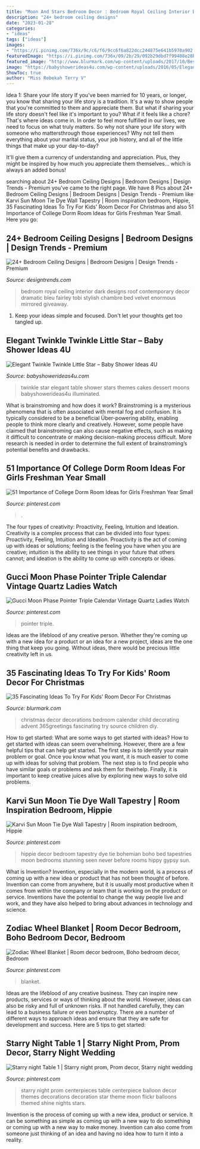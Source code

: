 ```yaml
---
title: "Moon And Stars Bedroom Decor : Bedroom Royal Ceiling Interior Dark Designs Roof Contemporary Decor Dramatic Bleu Fairley Tobi Stylish Chambre Bed Velvet Enormous Mirrored Giveaway"
description: "24+ bedroom ceiling designs"
date: "2023-01-28"
categories:
- "ideas"
tags: ["ideas"]
images:
- "https://i.pinimg.com/736x/9c/c6/f6/9cc6f6a822dcc244875e641b5970a902.jpg"
featuredImage: "https://i.pinimg.com/736x/09/2b/29/092b29dbd7f99408e28bb6260f642f7b.jpg"
featured_image: "http://www.blurmark.com/wp-content/uploads/2017/10/Best-Christmas-Advent-Calendar-For-Kids-Room.jpg"
image: "https://babyshowerideas4u.com/wp-content/uploads/2016/05/Elegant-Twinkle-Twinkle-Little-Star-Dessert-Table-Illuminated.jpg"
ShowToc: true
author: "Miss Rebekah Terry V"
---
```



Idea 1: Share your life story
If you've been married for 10 years, or longer, you know that sharing your life story is a tradition. It's a way to show people that you're committed to them and appreciate them. But what if sharing your life story doesn't feel like it's important to you? What if it feels like a chore?
That's where ideas come in. In order to feel more fulfilled in our lives, we need to focus on what truly matters. So why not share your life story with someone who mattersthrough those experiences? Why not tell them everything about your marital status, your job history, and all of the little things that make up your day-to-day?

It'll give them a currency of understanding and appreciation. Plus, they might be inspired by how much you appreciate them themselves... which is always an added bonus!

	

		
searching about 24+ Bedroom Ceiling Designs | Bedroom Designs | Design Trends - Premium you've came to the right page. We have 8 Pics about 24+ Bedroom Ceiling Designs | Bedroom Designs | Design Trends - Premium like Karvi Sun Moon Tie Dye Wall Tapestry | Room inspiration bedroom, Hippie, 35 Fascinating Ideas To Try For Kids&#039; Room Decor For Christmas and also 51 Importance of College Dorm Room Ideas for Girls Freshman Year Small. Here you go:
		
    
## 24+ Bedroom Ceiling Designs | Bedroom Designs | Design Trends - Premium

<img loading=lazy src="https://images.designtrends.com/wp-content/uploads/2016/03/19122721/Royal-Blue-Bedroom-Roof-Design.jpeg" onerror="this.onerror=null;this.src='https://tse3.mm.bing.net/th?id=OIP.386WJSCf14nDktpsTL-KJwHaLH&amp;pid=15.1';" alt="24+ Bedroom Ceiling Designs | Bedroom Designs | Design Trends - Premium">

_Source: designtrends.com_

>bedroom royal ceiling interior dark designs roof contemporary decor dramatic bleu fairley tobi stylish chambre bed velvet enormous mirrored giveaway. 

	

1. Keep your ideas simple and focused. Don't let your thoughts get too tangled up.

    
## Elegant Twinkle Twinkle Little Star – Baby Shower Ideas 4U

<img loading=lazy src="https://babyshowerideas4u.com/wp-content/uploads/2016/05/Elegant-Twinkle-Twinkle-Little-Star-Dessert-Table-Illuminated.jpg" onerror="this.onerror=null;this.src='https://tse1.mm.bing.net/th?id=OIP.dXEfaWhAle8IGfTkMuzhLgHaFj&amp;pid=15.1';" alt="Elegant Twinkle Twinkle Little Star – Baby Shower Ideas 4U">

_Source: babyshowerideas4u.com_

>twinkle star elegant table shower stars themes cakes dessert moons babyshowerideas4u illuminated. 

	

What is brainstroming and how does it work?
Brainstroming is a mysterious phenomena that is often associated with mental fog and confusion. It is typically considered to be a beneficial Über-powering ability, enabling people to think more clearly and creatively. However, some people have claimed that brainstroming can also cause negative effects, such as making it difficult to concentrate or making decision-making process difficult. More research is needed in order to determine the full extent of brainstroming’s potential benefits and drawbacks.

    
## 51 Importance Of College Dorm Room Ideas For Girls Freshman Year Small

<img loading=lazy src="https://i.pinimg.com/736x/9c/c6/f6/9cc6f6a822dcc244875e641b5970a902.jpg" onerror="this.onerror=null;this.src='https://tse2.mm.bing.net/th?id=OIP.q13io2AqnXblslVAJCnZpAHaNK&amp;pid=15.1';" alt="51 Importance of College Dorm Room Ideas for Girls Freshman Year Small">

_Source: pinterest.com_

>. 

	

The four types of creativity: Proactivity, Feeling, Intuition and Ideation.
Creativity is a complex process that can be divided into four types: Proactivity, Feeling, Intuition and Ideation. Proactivity is the act of coming up with ideas or solutions; feeling is the feeling you have when you are creative; intuition is the ability to see things in your future that others cannot; and ideation is the ability to come up with concepts or ideas.

    
## Gucci Moon Phase Pointer Triple Calendar Vintage Quartz Ladies Watch

<img loading=lazy src="https://i.pinimg.com/736x/4c/e3/15/4ce315134b7a9b0785f449d4f63d894d.jpg" onerror="this.onerror=null;this.src='https://tse2.mm.bing.net/th?id=OIP.QPfiQc8DaTE8Yi5Mb_q2JQHaJ3&amp;pid=15.1';" alt="Gucci Moon Phase Pointer Triple Calendar Vintage Quartz Ladies Watch">

_Source: pinterest.com_

>pointer triple. 

	

Ideas are the lifeblood of any creative person. Whether they're coming up with a new idea for a product or an idea for a new project, ideas are the one thing that keep you going. Without ideas, there would be precious little creativity left in us.

    
## 35 Fascinating Ideas To Try For Kids&#039; Room Decor For Christmas

<img loading=lazy src="http://www.blurmark.com/wp-content/uploads/2017/10/Best-Christmas-Advent-Calendar-For-Kids-Room.jpg" onerror="this.onerror=null;this.src='https://tse3.mm.bing.net/th?id=OIP.Pa2R6bn5x7TITT1jQ4W9LgHaKe&amp;pid=15.1';" alt="35 Fascinating Ideas To Try For Kids&#039; Room Decor For Christmas">

_Source: blurmark.com_

>christmas decor decorations bedroom calendar child decorating advent 365greetings fascinating try source children diy. 

	

How to get started: What are some ways to get started with ideas?
How to get started with ideas can seem overwhelming. However, there are a few helpful tips that can help get started. The first step is to identify your main problem or goal. Once you know what you want, it is much easier to come up with ideas for solving that problem. The next step is to find people who have similar goals or problems and ask them for theirhelp. Finally, it is important to keep creative juices alive by exploring new ways to solve old problems.

    
## Karvi Sun Moon Tie Dye Wall Tapestry | Room Inspiration Bedroom, Hippie

<img loading=lazy src="https://i.pinimg.com/736x/de/84/11/de8411490362cf0621cc0126106d1180.jpg" onerror="this.onerror=null;this.src='https://tse4.mm.bing.net/th?id=OIP.lDRt4NzKHAbtrw9hs37IcQHaLH&amp;pid=15.1';" alt="Karvi Sun Moon Tie Dye Wall Tapestry | Room inspiration bedroom, Hippie">

_Source: pinterest.com_

>hippie decor bedroom tapestry dye tie bohemian boho bed tapestries moon bedrooms stunning seen never before rooms hippy gypsy sun. 

	

What is Invention?
Invention, especially in the modern world, is a process of coming up with a new idea or product that has not been thought of before. Invention can come from anywhere, but it is usually most productive when it comes from within the company or team that is working on the product or service. Inventions have the potential to change the way people live and work, and they have also helped to bring about advances in technology and science.

    
## Zodiac Wheel Blanket | Room Decor Bedroom, Boho Bedroom Decor, Bedroom

<img loading=lazy src="https://i.pinimg.com/736x/37/ff/6c/37ff6c5615db1279d9e77d4f1f83e3ed.jpg" onerror="this.onerror=null;this.src='https://tse1.mm.bing.net/th?id=OIP.biIT_AjqLX08L90SNe5E0gHaLH&amp;pid=15.1';" alt="Zodiac Wheel Blanket | Room decor bedroom, Boho bedroom decor, Bedroom">

_Source: pinterest.com_

>blanket. 

	

Ideas are the lifeblood of any creative business. They can inspire new products, services or ways of thinking about the world. However, ideas can also be risky and full of unknown risks. If not handled carefully, they can lead to a business failure or even bankruptcy. There are a number of different ways to approach ideas and ensure that they are safe for development and success. Here are 5 tips to get started:

    
## Starry Night Table 1 | Starry Night Prom, Prom Decor, Starry Night Wedding

<img loading=lazy src="https://i.pinimg.com/736x/09/2b/29/092b29dbd7f99408e28bb6260f642f7b.jpg" onerror="this.onerror=null;this.src='https://tse2.mm.bing.net/th?id=OIP.UxAf8d9PVOBEQmqlhjJ8owHaK8&amp;pid=15.1';" alt="Starry night Table 1 | Starry night prom, Prom decor, Starry night wedding">

_Source: pinterest.com_

>starry night prom centerpieces table centerpiece balloon decor themes decorations decoration star theme moon flickr balloons themed shine nights stars. 

	

Invention is the process of coming up with a new idea, product or service. It can be something as simple as coming up with a new way to do something or coming up with a new way to make money. Invention can also come from someone just thinking of an idea and having no idea how to turn it into a reality.

